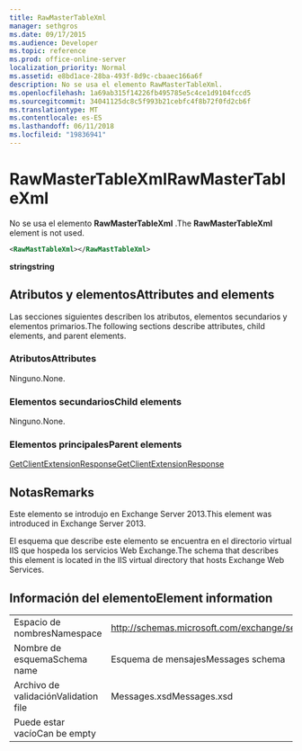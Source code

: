 ```yaml
---
title: RawMasterTableXml
manager: sethgros
ms.date: 09/17/2015
ms.audience: Developer
ms.topic: reference
ms.prod: office-online-server
localization_priority: Normal
ms.assetid: e8bd1ace-28ba-493f-8d9c-cbaaec166a6f
description: No se usa el elemento RawMasterTableXml.
ms.openlocfilehash: 1a69ab315f14226fb495785e5c4ce1d9104fccd5
ms.sourcegitcommit: 34041125dc8c5f993b21cebfc4f8b72f0fd2cb6f
ms.translationtype: MT
ms.contentlocale: es-ES
ms.lasthandoff: 06/11/2018
ms.locfileid: "19836941"
---
```

# <a name="rawmastertablexml"></a><span data-ttu-id="58456-103">RawMasterTableXml</span><span class="sxs-lookup"><span data-stu-id="58456-103">RawMasterTableXml</span></span>

<span data-ttu-id="58456-104">No se usa el elemento **RawMasterTableXml** .</span><span class="sxs-lookup"><span data-stu-id="58456-104">The **RawMasterTableXml** element is not used.</span></span> 
  
```XML
<RawMastTableXml></RawMastTableXml>
```

 <span data-ttu-id="58456-105">**string**</span><span class="sxs-lookup"><span data-stu-id="58456-105">**string**</span></span>
## <a name="attributes-and-elements"></a><span data-ttu-id="58456-106">Atributos y elementos</span><span class="sxs-lookup"><span data-stu-id="58456-106">Attributes and elements</span></span>

<span data-ttu-id="58456-107">Las secciones siguientes describen los atributos, elementos secundarios y elementos primarios.</span><span class="sxs-lookup"><span data-stu-id="58456-107">The following sections describe attributes, child elements, and parent elements.</span></span>
  
### <a name="attributes"></a><span data-ttu-id="58456-108">Atributos</span><span class="sxs-lookup"><span data-stu-id="58456-108">Attributes</span></span>

<span data-ttu-id="58456-109">Ninguno.</span><span class="sxs-lookup"><span data-stu-id="58456-109">None.</span></span>
  
### <a name="child-elements"></a><span data-ttu-id="58456-110">Elementos secundarios</span><span class="sxs-lookup"><span data-stu-id="58456-110">Child elements</span></span>

<span data-ttu-id="58456-111">Ninguno.</span><span class="sxs-lookup"><span data-stu-id="58456-111">None.</span></span>
  
### <a name="parent-elements"></a><span data-ttu-id="58456-112">Elementos principales</span><span class="sxs-lookup"><span data-stu-id="58456-112">Parent elements</span></span>

[<span data-ttu-id="58456-113">GetClientExtensionResponse</span><span class="sxs-lookup"><span data-stu-id="58456-113">GetClientExtensionResponse</span></span>](getclientextensionresponse.md)
  
## <a name="remarks"></a><span data-ttu-id="58456-114">Notas</span><span class="sxs-lookup"><span data-stu-id="58456-114">Remarks</span></span>

<span data-ttu-id="58456-115">Este elemento se introdujo en Exchange Server 2013.</span><span class="sxs-lookup"><span data-stu-id="58456-115">This element was introduced in Exchange Server 2013.</span></span>
  
<span data-ttu-id="58456-116">El esquema que describe este elemento se encuentra en el directorio virtual IIS que hospeda los servicios Web Exchange.</span><span class="sxs-lookup"><span data-stu-id="58456-116">The schema that describes this element is located in the IIS virtual directory that hosts Exchange Web Services.</span></span>
  
## <a name="element-information"></a><span data-ttu-id="58456-117">Información del elemento</span><span class="sxs-lookup"><span data-stu-id="58456-117">Element information</span></span>

|||
|:-----|:-----|
|<span data-ttu-id="58456-118">Espacio de nombres</span><span class="sxs-lookup"><span data-stu-id="58456-118">Namespace</span></span>  <br/> |http://schemas.microsoft.com/exchange/services/2006/messages  <br/> |
|<span data-ttu-id="58456-119">Nombre de esquema</span><span class="sxs-lookup"><span data-stu-id="58456-119">Schema name</span></span>  <br/> |<span data-ttu-id="58456-120">Esquema de mensajes</span><span class="sxs-lookup"><span data-stu-id="58456-120">Messages schema</span></span>  <br/> |
|<span data-ttu-id="58456-121">Archivo de validación</span><span class="sxs-lookup"><span data-stu-id="58456-121">Validation file</span></span>  <br/> |<span data-ttu-id="58456-122">Messages.xsd</span><span class="sxs-lookup"><span data-stu-id="58456-122">Messages.xsd</span></span>  <br/> |
|<span data-ttu-id="58456-123">Puede estar vacío</span><span class="sxs-lookup"><span data-stu-id="58456-123">Can be empty</span></span>  <br/> ||
   

